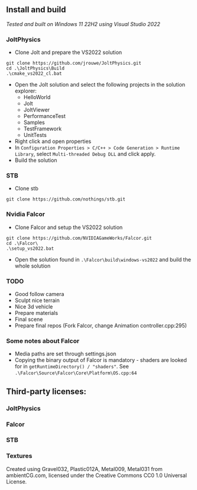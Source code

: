 ## Install and build
*Tested and built on Windows 11 22H2 using Visual Studio 2022*

### JoltPhysics
- Clone Jolt and prepare the VS2022 solution
```
git clone https://github.com/jrouwe/JoltPhysics.git
cd .\JoltPhysics\Build
.\cmake_vs2022_cl.bat
```
- Open the Jolt solution and select the following projects in the solution explorer:
    - HelloWorld
    - Jolt
    - JoltViewer
    - PerformanceTest
    - Samples
    - TestFramework
    - UnitTests
- Right click and open properties
- In `Configuration Properties > C/C++ > Code Generation > Runtime Library`, select `Multi-threaded Debug DLL` and click apply.
- Build the solution

### STB
- Clone stb
```
git clone https://github.com/nothings/stb.git
```

### Nvidia Falcor
- Clone Falcor and setup the VS2022 solution
```
git clone https://github.com/NVIDIAGameWorks/Falcor.git
cd .\Falcor\
.\setup_vs2022.bat
```
- Open the solution found in `.\Falcor\build\windows-vs2022` and build the whole solution


### TODO
- Good follow camera
- Sculpt nice terrain
- Nice 3d vehicle
- Prepare materials
- Final scene
- Prepare final repos (Fork Falcor, change Animation controller.cpp:295)

### Some notes about Falcor
- Media paths are set through settings.json
- Copying the binary output of Falcor is mandatory - shaders are looked for in `getRuntimeDirectory() / "shaders"`. See `.\Falcor\Source\Falcor\Core\Platform\OS.cpp:64`

## Third-party licenses:
### JoltPhysics
### Falcor
### STB
### Textures
Created using Gravel032, Plastic012A, Metal009, Metal031 from ambientCG.com,
licensed under the Creative Commons CC0 1.0 Universal License.